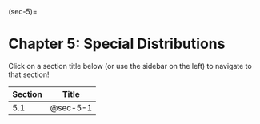 (sec-5)=
# Chapter 5: Special Distributions

Click on a section title below (or use the sidebar on the left) to navigate to that section!

| Section | Title    |
| ------- | -------- |
| 5.1     | @sec-5-1 |

